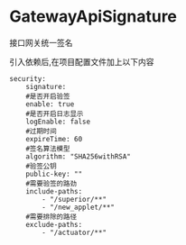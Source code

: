 # GatewayApiSignature
接口网关统一签名

引入依赖后,在项目配置文件加上以下内容
```
security:
    signature:
    #是否开启验签
    enable: true
    #是否开启日志显示
    logEnable: false
    #过期时间
    expireTime: 60
    #签名算法模型
    algorithm: "SHA256withRSA"
    #验签公钥
    public-key: ""
    #需要验签的路劲
    include-paths:
        - "/superior/**"
        - "/new_applet/**"
    #需要排除的路径
    exclude-paths:
        - "/actuator/**"
```

